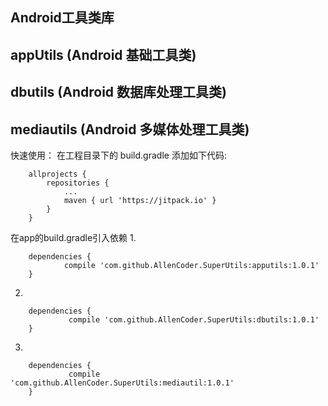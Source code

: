 ##  Android工具类库

## appUtils (Android 基础工具类)

## dbutils (Android 数据库处理工具类)

## mediautils (Android 多媒体处理工具类)
快速使用： 在工程目录下的 build.gradle 添加如下代码:

```
	allprojects {
		repositories {
			...
			maven { url 'https://jitpack.io' }
		}
	}
```

在app的build.gradle引入依赖
1.
```
	dependencies {
	        compile 'com.github.AllenCoder.SuperUtils:apputils:1.0.1'
	}
```
2.
```
	dependencies {
	         compile 'com.github.AllenCoder.SuperUtils:dbutils:1.0.1'
	}
```

3.
```
	dependencies {
	         compile 'com.github.AllenCoder.SuperUtils:mediautil:1.0.1'
	}
```

